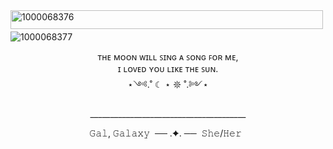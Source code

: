 <img align=center width="500" height="30" alt="1000068376" src="https://github.com/user-attachments/assets/3616048c-69d5-4fa1-9372-21af0473cdbf" />

<img align=center alt="1000068377" src="https://github.com/user-attachments/assets/959e9b73-b763-49b9-a422-f024dffe6cde">
ㅤ

<p align=center> ᴛʜᴇ ᴍᴏᴏɴ ᴡɪʟʟ ꜱɪɴɢ ᴀ ꜱᴏɴɢ ꜰᴏʀ ᴍᴇ, <br> ɪ ʟᴏᴠᴇᴅ ʏᴏᴜ ʟɪᴋᴇ ᴛʜᴇ ꜱᴜɴ.<br> ⋆༺.˚ ☾ ⋆ 𖤓 ˚.༻⋆ </p> 
 <p align=center> 
_______________________________________</p>


<p align=center> 𝙶𝚊𝚕, 𝙶𝚊𝚕𝚊𝚡𝚢 &nbsp── .✦. ──&nbsp 𝚂𝚑𝚎/𝙷𝚎𝚛 &nbsp</p>
